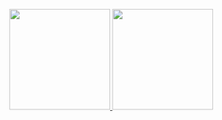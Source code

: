 <p style="display: flex; justify-content: space-between;">
<a href="https://github.com/tqma113">
  <img height="180em" src="https://github-readme-stats.vercel.app/api/top-langs/?username=tqma113&theme=react&show_icons=true&layout=compact&langs_count=8"/>
  <img height="180em" src="https://github-readme-stats.vercel.app/api/wakatime?username=tqma113&theme=react&layout=compact&custom_title=Wakatime Stats of tqma113"/>
</a>
</p>
